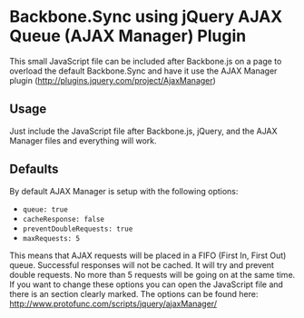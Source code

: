Backbone.Sync using jQuery AJAX Queue (AJAX Manager) Plugin
============================================

This small JavaScript file can be included after Backbone.js on a page to overload the default Backbone.Sync and have it use the AJAX Manager plugin (http://plugins.jquery.com/project/AjaxManager)

Usage
-----
Just include the JavaScript file after Backbone.js, jQuery, and the AJAX Manager files and everything will work.

Defaults
--------

By default AJAX Manager is setup with the following options:

* `queue: true`
* `cacheResponse: false`
* `preventDoubleRequests: true`
* `maxRequests: 5`

This means that AJAX requests will be placed in a FIFO (First In, First Out) queue. Successful responses will not be cached. It will try and prevent double requests. No more than 5 requests will be going on at the same time.
If you want to change these options you can open the JavaScript file and there is an section clearly marked. The options can be found here: http://www.protofunc.com/scripts/jquery/ajaxManager/
